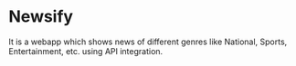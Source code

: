 # Newsify
It is a webapp which shows news of different genres like National, Sports, Entertainment, etc. using API integration.
